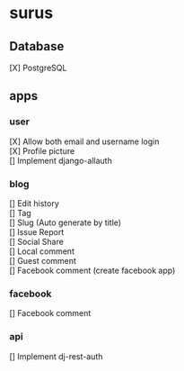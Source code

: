 # surus

## Database
[X] PostgreSQL
## apps
### user
[X] Allow both email and username login  
[X] Profile picture  
[] Implement django-allauth  
### blog
[] Edit history  
[] Tag  
[] Slug (Auto generate by title)  
[] Issue Report  
[] Social Share  
[] Local comment  
[] Guest comment  
[] Facebook comment (create facebook app)  
### facebook
[] Facebook comment  
### api
[] Implement dj-rest-auth
